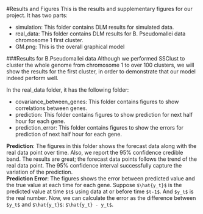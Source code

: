 #Results and Figures
This is the results and supplementary figures for our project. It has two parts:  
- simulation: This folder contains DLM results for simulated data.  
- real_data: This folder contains DLM results for B. Pseudomallei data chromosome 1 first cluster.    
- GM.png: This is the overall graphical model  

###Results for B.Pseudomallei data
Although we performed SSClust to cluster the whole genome from chromosome 1 to over 100 clusters, we will show the results for the first cluster, in order to demonstrate that our model indeed perform well. 

In the real_data folder, it has the following folder:

- covariance_between_genes: This folder contains figures to show correlations between genes.  
- prediction: This folder contains figures to show prediction for next half hour for each gene.  
- prediction_error: This folder contains figures to show the errors for prediction of next half hour for each gene.  

__Prediction__: The figures in this folder shows the forecast data along with the real data point over time. Also, we report the 95% confidence credible band. The results are great; the forecast data points follows the trend of the real data point. The 95% confidence interval successfully capture the variation of the prediction.  
__Prediction Error__: The figures shows the error between predicted value and the true value at each time for each gene. Suppose `$\hat{y_t}$` is the predicted value at time `$t$` using data at or before time `$t-1$`. And `$y_t$` is the real number. Now, we can calculate the error as the difference between `$y_t$` and `$\hat{y_t}$`: `$\hat{y_t} - y_t$`. 


